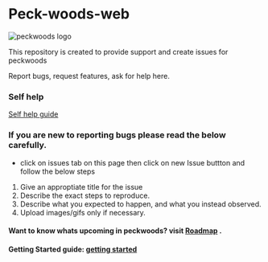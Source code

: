 # Peck-woods-web

![peckwoods logo](https://github.com/PaulleDemon/Peck-woods-web/blob/main/logos/github-peckwoodstemplate.png)

This repository is created to provide support and create issues for peckwoods

Report bugs, request features, ask for help here.

### Self help 
[Self help guide](https://github.com/PaulleDemon/Peck-woods-web/blob/main/self-help.md)

### If you are new to reporting bugs please read the below carefully.

* click on issues tab on this page then click on new Issue buttton and follow the below steps

1. Give an approptiate title for the issue
2. Describe the exact steps to reproduce.
3. Describe what you expected to happen, and what you instead observed.
4. Upload images/gifs only if necessary.


#### Want to know whats upcoming in peckwoods? visit [**Roadmap**](https://github.com/PaulleDemon/Peck-woods-web/blob/main/Roadmap.md) .
#### Getting Started guide: [**getting started**](https://github.com/PaulleDemon/Peck-woods-web/blob/main/SelfHelp.md)
